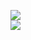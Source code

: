 [![](https://img.shields.io/badge/Made%20With-Github%20Spray-lightgrey.svg?style=for-the-badge&logo=github)](https://github.com/Annihil/github-spray#15510)  
[![](https://i.imgur.com/2DrTn0Z.gif)](https://github.com/Annihil/github-spray)